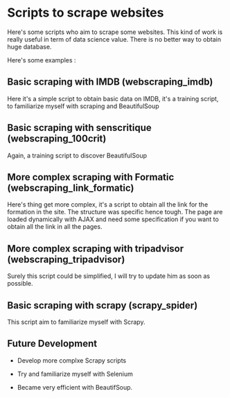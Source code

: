 # Scripts to scrape websites



Here's some scripts who aim to scrape some websites. This kind of work is really useful in term of data science value. There is no better way to obtain huge database.

Here's some examples :

## Basic scraping with IMDB (webscraping_imdb)

Here it's a simple script to obtain basic data on IMDB, it's a training script, to familiarize myself with scraping and BeautifulSoup


## Basic scraping with senscritique (webscraping_100crit)

Again, a training script to discover BeautifulSoup


## More complex scraping with Formatic (webscraping_link_formatic)

Here's thing get more complex, it's a script to obtain all the link for the formation in the site. 
The structure was specific hence tough. The page are loaded dynamically with AJAX and need some specification if you want to obtain all the link in all the pages.

## More complex scraping with tripadvisor (webscraping_tripadvisor)

Surely this script could be simplified, I will try to update him as soon as possible.

## Basic scraping with scrapy (scrapy_spider)

This script aim to familiarize myself with Scrapy.


## Future Development

- Develop more complxe Scrapy scripts

- Try and familiarize myself with Selenium

- Became very efficient with BeautifSoup.
